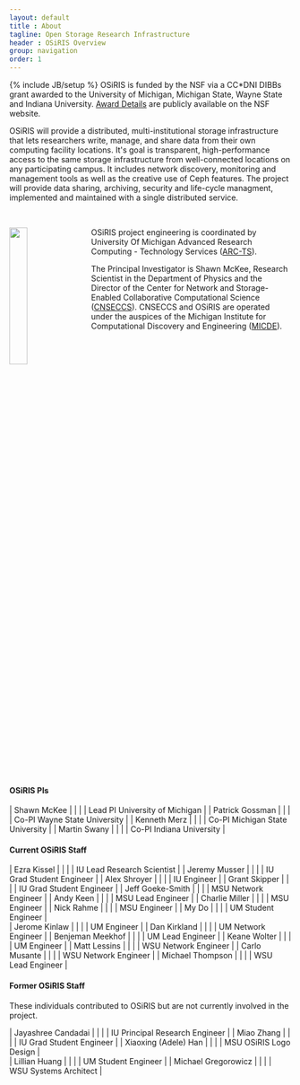 ```yaml
---
layout: default
title : About
tagline: Open Storage Research Infrastructure
header : OSiRIS Overview
group: navigation
order: 1
---
```

{% include JB/setup %}
OSiRIS is funded by the NSF via a CC*DNI DIBBs grant awarded to the University of Michigan, Michigan State, Wayne State and Indiana University. [Award Details](https://nsf.gov/awardsearch/showAward?AWD_ID=1541335&HistoricalAwards=false) are publicly available on the NSF website.  

OSiRIS will provide a distributed, multi-institutional storage infrastructure that lets researchers write, manage, and share data from their own computing facility locations. It's goal is transparent, high-performance access to the same storage infrastructure from well-connected locations on any participating campus. It includes network discovery, monitoring and management tools as well as the creative use of Ceph features. The project will provide data sharing, archiving, security and life-cycle managment, implemented and maintained with a single distributed service.

<br />
  
  
<a href="http://arc-ts.umich.edu/systems-and-services/osiris/"><img src="{{IMAGE_PATH}}/logos/arcts_signature_vertical.png" style="width: 25%; float: left; margin-right: 20px"></a>
OSiRIS project engineering is coordinated by University Of Michigan Advanced Research Computing - Technology Services ([ARC-TS](http://arc-ts.umich.edu/systems-and-services/osiris/)).    

The Principal Investigator is Shawn McKee, Research Scientist in the Department of Physics and the Director of the Center for Network and Storage-Enabled Collaborative Computational Science ([CNSECCS](http://micde.umich.edu/centers/cnseccs/)). CNSECCS and OSiRIS are operated under the auspices of the Michigan Institute for Computational Discovery and Engineering ([MICDE](http://micde.umich.edu/osiris)).

<br style="clear: both"/>

<h4>OSiRIS PIs</h4>

| Shawn McKee      | | | | Lead PI University of Michigan  |
| Patrick Gossman  | | | | Co-PI Wayne State University    |
| Kenneth Merz     | | | | Co-PI Michigan State University |
| Martin Swany     | | | | Co-PI Indiana University        |

<h4>Current OSiRIS Staff</h4>

| Ezra Kissel | | | | IU Lead Research Scientist |
| Jeremy Musser | | | | IU Grad Student Engineer |
| Alex Shroyer | | | | IU Engineer | 
| Grant Skipper | | | | IU Grad Student Engineer | 
| Jeff Goeke-Smith | | | | MSU Network Engineer |
| Andy Keen | | | | MSU Lead Engineer |
| Charlie Miller | | | | MSU Engineer |
| Nick Rahme | | | | MSU Engineer | 
| My Do | | | | UM Student Engineer |  
| Jerome Kinlaw | | | | UM Engineer | 
| Dan Kirkland | | | | UM Network Engineer | 
| Benjeman Meekhof | | | | UM Lead Engineer |
| Keane Wolter | | | | UM Engineer |
| Matt Lessins | | | | WSU Network Engineer |
| Carlo Musante | | | | WSU Network Engineer |
| Michael Thompson | | | | WSU Lead Engineer |

<h4>Former OSiRIS Staff</h4>

These individuals contributed to OSiRIS but are not currently involved in the project.

| Jayashree Candadai | | | | IU Principal Research Engineer |
| Miao Zhang | | | | IU Grad Student Engineer |
| Xiaoxing (Adele) Han | | | | MSU OSiRIS Logo Design |  
| Lillian Huang | | | | UM Student Engineer |
| Michael Gregorowicz | | | | WSU Systems Architect |



